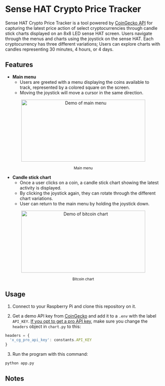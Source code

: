 # Sense HAT Crypto Price Tracker

Sense HAT Crypto Price Tracker is a tool powered by [CoinGecko API](https://www.coingecko.com/en/api) for capturing the latest price action of select cryptocurrencies through candle stick charts displayed on an 8x8 LED sense HAT screen. Users navigate through the menus and charts using the joystick on the sense HAT. Each cryptocurrency has three different variations; Users can explore charts with candles representing 30 minutes, 4 hours, or 4 days.

## Features

* **Main menu**
  - Users are greeted with a menu displaying the coins available to track, represented by a colored square on the screen.
  - Moving the joystick will move a cursor in the same direction.

<div align='center'>
  <img src="./demo/menu.gif" alt="Demo of main menu" width="400" height="200" />
</div>
<p align='center'>
  <small>Main menu</small>
</p>

* **Candle stick chart**
  - Once a user clicks on a coin, a candle stick chart showing the latest activity is displayed.
  - By clicking the joystick again, they can rotate through the different chart variations.
  - User can return to the main menu by holding the joystick down.

<div align='center'>
  <img src="./demo/bitcoin_chart.gif" alt="Demo of bitcoin chart" width="400" height="200" />
</div>
<p align='center'>
  <small>Bitcoin chart</small>
</p>

## Usage

1. Connect to your Raspberry Pi and clone this repository on it.

2. Get a demo API key from [CoinGecko](https://docs.coingecko.com/v3.0.1/reference/setting-up-your-api-key) and add it to a `.env` with the label `API_KEY`. <ins>If you opt to get a pro API key</ins>, make sure you change the `headers` object in `chart.py` to this:

```js
headers = {
  'x_cg_pro_api_key': constants.API_KEY
}
```
3. Run the program with this command:

```bash
python app.py
```

## Notes

